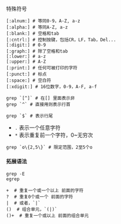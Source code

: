 特殊符号

```shell
[:alnum:] # 等同0-9，A-Z, a-z
[:alpha:] # 等同A-Z, a-z
[:blank:] # 空格和tab
[:cntrl:] # 控制按键，包括CR，LF，Tab，Del...
[:digit:] # 0-9
[:graph:] # 除了空格和tab
[:lower:] # a-z
[:upper:] # A-Z
[:print:] # 任何可被打印的字符
[:punct:] # 标点
[:space:] # 空白符
[:xdigit:] # 16位数字，0-9，A-F, a-f
```

```shell
grep `[^]` # 在[] 里面表示非
grep `^` # 直接用则表示行首

grep `$` # 表示行尾
```



- `.` 表示一个任意字符
- `*` 表示重复前一个字符，0~无穷次

```shell
grep `o\{2,5\}` # 限定范围，2至5个o
```



#### 拓展语法

```shell
grep -E
egrep  
```

```shell
+  # 重复一个或一个以上 前面的字符
?  # 重复0个或一个 前面的字符
|  # 或者，`|`
()  # 组合单元，`(|)`
()+  # 重复一个或以上 前面的组合单元
```

